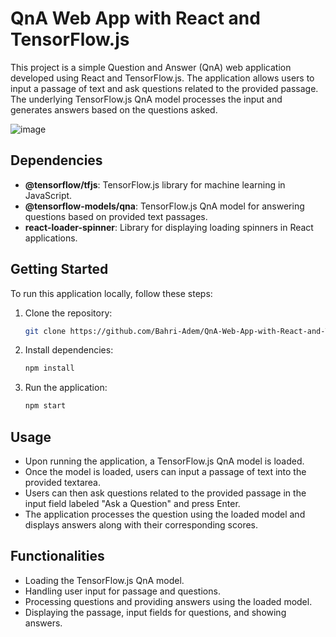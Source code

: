 # QnA Web App with React and TensorFlow.js

This project is a simple Question and Answer (QnA) web application developed using React and TensorFlow.js. The application allows users to input a passage of text and ask questions related to the provided passage. The underlying TensorFlow.js QnA model processes the input and generates answers based on the questions asked.

![image](https://github.com/Bahri-Adem/QnA-Web-App-with-React-and-TensorflowJS/assets/103949052/a6d26d56-5a93-426e-8c24-c8dbc3615833)


## Dependencies

- **@tensorflow/tfjs**: TensorFlow.js library for machine learning in JavaScript.
- **@tensorflow-models/qna**: TensorFlow.js QnA model for answering questions based on provided text passages.
- **react-loader-spinner**: Library for displaying loading spinners in React applications.

## Getting Started

To run this application locally, follow these steps:

1. Clone the repository:

   ```bash
   git clone https://github.com/Bahri-Adem/QnA-Web-App-with-React-and-TensorflowJS.git

2. Install dependencies:

   ```bash
   npm install

3. Run the application:

   ```bash
   npm start


## Usage

- Upon running the application, a TensorFlow.js QnA model is loaded.
- Once the model is loaded, users can input a passage of text into the provided textarea.
- Users can then ask questions related to the provided passage in the input field labeled "Ask a Question" and press Enter.
- The application processes the question using the loaded model and displays answers along with their corresponding scores.

## Functionalities

- Loading the TensorFlow.js QnA model.
- Handling user input for passage and questions.
- Processing questions and providing answers using the loaded model.
- Displaying the passage, input fields for questions, and showing answers.

